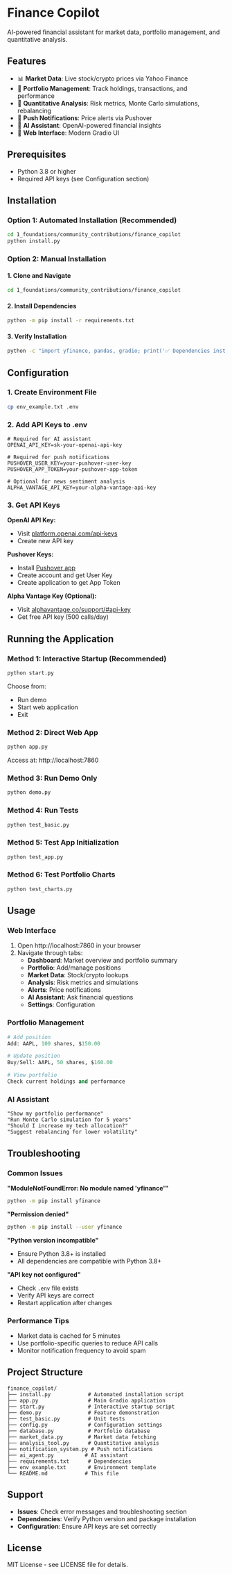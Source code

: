 # Finance Copilot

AI-powered financial assistant for market data, portfolio management, and quantitative analysis.

## Features

- 📊 **Market Data**: Live stock/crypto prices via Yahoo Finance
- 💼 **Portfolio Management**: Track holdings, transactions, and performance
- 🔬 **Quantitative Analysis**: Risk metrics, Monte Carlo simulations, rebalancing
- 🔔 **Push Notifications**: Price alerts via Pushover
- 🤖 **AI Assistant**: OpenAI-powered financial insights
- 📱 **Web Interface**: Modern Gradio UI

## Prerequisites

- Python 3.8 or higher
- Required API keys (see Configuration section)

## Installation

### Option 1: Automated Installation (Recommended)
```bash
cd 1_foundations/community_contributions/finance_copilot
python install.py
```

### Option 2: Manual Installation

#### 1. Clone and Navigate
```bash
cd 1_foundations/community_contributions/finance_copilot
```

#### 2. Install Dependencies
```bash
python -m pip install -r requirements.txt
```

#### 3. Verify Installation
```bash
python -c "import yfinance, pandas, gradio; print('✅ Dependencies installed successfully!')"
```

## Configuration

### 1. Create Environment File
```bash
cp env_example.txt .env
```

### 2. Add API Keys to .env
```env
# Required for AI assistant
OPENAI_API_KEY=sk-your-openai-api-key

# Required for push notifications
PUSHOVER_USER_KEY=your-pushover-user-key
PUSHOVER_APP_TOKEN=your-pushover-app-token

# Optional for news sentiment analysis
ALPHA_VANTAGE_API_KEY=your-alpha-vantage-api-key
```

### 3. Get API Keys

**OpenAI API Key:**
- Visit [platform.openai.com/api-keys](https://platform.openai.com/api-keys)
- Create new API key

**Pushover Keys:**
- Install [Pushover app](https://pushover.net/)
- Create account and get User Key
- Create application to get App Token

**Alpha Vantage Key (Optional):**
- Visit [alphavantage.co/support/#api-key](https://www.alphavantage.co/support/#api-key)
- Get free API key (500 calls/day)

## Running the Application

### Method 1: Interactive Startup (Recommended)
```bash
python start.py
```
Choose from:
- Run demo
- Start web application
- Exit

### Method 2: Direct Web App
```bash
python app.py
```
Access at: http://localhost:7860

### Method 3: Run Demo Only
```bash
python demo.py
```

### Method 4: Run Tests
```bash
python test_basic.py
```

### Method 5: Test App Initialization
```bash
python test_app.py
```

### Method 6: Test Portfolio Charts
```bash
python test_charts.py
```

## Usage

### Web Interface
1. Open http://localhost:7860 in your browser
2. Navigate through tabs:
   - **Dashboard**: Market overview and portfolio summary
   - **Portfolio**: Add/manage positions
   - **Market Data**: Stock/crypto lookups
   - **Analysis**: Risk metrics and simulations
   - **Alerts**: Price notifications
   - **AI Assistant**: Ask financial questions
   - **Settings**: Configuration

### Portfolio Management
```python
# Add position
Add: AAPL, 100 shares, $150.00

# Update position
Buy/Sell: AAPL, 50 shares, $160.00

# View portfolio
Check current holdings and performance
```

### AI Assistant
```
"Show my portfolio performance"
"Run Monte Carlo simulation for 5 years"
"Should I increase my tech allocation?"
"Suggest rebalancing for lower volatility"
```

## Troubleshooting

### Common Issues

**"ModuleNotFoundError: No module named 'yfinance'"**
```bash
python -m pip install yfinance
```

**"Permission denied"**
```bash
python -m pip install --user yfinance
```

**"Python version incompatible"**
- Ensure Python 3.8+ is installed
- All dependencies are compatible with Python 3.8+

**"API key not configured"**
- Check `.env` file exists
- Verify API keys are correct
- Restart application after changes

### Performance Tips
- Market data is cached for 5 minutes
- Use portfolio-specific queries to reduce API calls
- Monitor notification frequency to avoid spam

## Project Structure

```
finance_copilot/
├── install.py            # Automated installation script
├── app.py                # Main Gradio application
├── start.py              # Interactive startup script
├── demo.py               # Feature demonstration
├── test_basic.py         # Unit tests
├── config.py             # Configuration settings
├── database.py           # Portfolio database
├── market_data.py        # Market data fetching
├── analysis_tool.py      # Quantitative analysis
├── notification_system.py # Push notifications
├── ai_agent.py          # AI assistant
├── requirements.txt      # Dependencies
├── env_example.txt       # Environment template
└── README.md            # This file
```

## Support

- **Issues**: Check error messages and troubleshooting section
- **Dependencies**: Verify Python version and package installation
- **Configuration**: Ensure API keys are set correctly

## License

MIT License - see LICENSE file for details.



